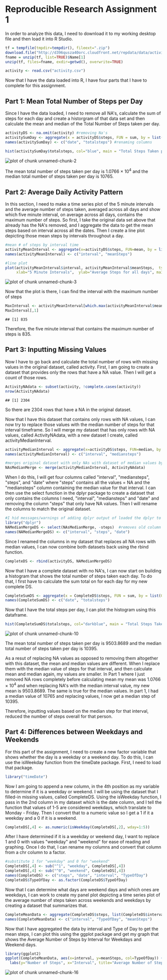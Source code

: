 Reproducible Research Assignment 1
====================================


In order to analyze this data, I need to download it to my working desktop file and then load it into R Studio.  


```r
tf = tempfile(tmpdir=tempdir(), fileext=".zip")  
download.file("http://d396qusza40orc.cloudfront.net/repdata/data/activity.zip", tf)  
fname = unzip(tf, list=TRUE)$Name[1] 
unzip(tf, files=fname, exdir=getwd(), overwrite=TRUE) 

activity <- read.csv("activity.csv")
```


Now that I have the data loaded into R, I have four parts that I have to complete for this assignment.

## Part 1: Mean Total Number of Steps per Day

Since I have the data loaded, I need to remove all NA's, calculate the sum of steps for each day and create a historgram of that data set and then calculate the mean and median of the Total Number of Steps taken per day.


```r
activityDS <- na.omit(activity) #removing Na's
activitySumDay <- aggregate(x = activityDS$steps, FUN = sum, by = list(Group.date = activityDS$date)) #totals for each day
names(activitySumDay) <- c("date", "totalsteps") #renaming columns

hist(activitySumDay$totalsteps, col="blue", main = "Total Steps Taken per Day", xlab = "Total Steps") #creates hist
```

![plot of chunk unnamed-chunk-2](PA1_template_files/figure-html/unnamed-chunk-2.png) 




The mean total number of steps taken per day is 1.0766 &times; 10<sup>4</sup> and the median total number of steps taken per day is 10765.  


## Part 2: Average Daily Activity Pattern

In this section, I need to make a time series plot of the 5 minute intervals and the average number of steps taken, averaged across all days and show which five minute interval, on average across all days, contains the maximum number of steps.  So first, I take the original data set above that already has the NA's removed, and I aggregate the data to get the mean steps based on interval across all the dates.  Then I create a line plot depicting those mean steps by intervals throughout a day.


```r
#mean # of steps by interval time
activityMeanInterval <- aggregate(x=activityDS$steps, FUN=mean, by = list(Group.interval = activityDS$interval))
names(activityMeanInterval) <- c("interval", "meanSteps")

#line plot
plot(activityMeanInterval$interval, activityMeanInterval$meanSteps,  type="l", col="red",
     xlab="5 Minute Intervals",  ylab="Average Steps for all days", main = "Average Number of Steps Taken Across All Days")
```

![plot of chunk unnamed-chunk-3](PA1_template_files/figure-html/unnamed-chunk-3.png) 

Now that the plot is there, I can find the interval with the maximum number of steps


```r
MaxInterval <- activityMeanInterval[which.max(activityMeanInterval$meanSteps),] 
MaxInterval[,1]  
```

```
## [1] 835
```

Therefore, the five minute interval that contains the maximum number of steps is 835.  


## Part 3: Inputting Missing Values
Now I have to go back and calculate the total number of rows with missing values in the original dataset, called activity.  First, I am going to create a dataset that provides only the rows that have a NA value.  Then I will get a count of those rows.


```r
ActivityNAdata <- subset(activity, !complete.cases(activity))
nrow(ActivityNAdata)
```

```
## [1] 2304
```

So there are 2304 rows that have a NA in the original dataset.

Now that I have this dataset that contains only rows with NA values, I can now try to replace those values with the median number of steps for that interval timeframe.  So I will merge my dataset that has only rows with NA values, called ActivityNAdata, with a new dataset I create, called activityMedianInterval.


```r
activityMedianInterval <- aggregate(x=activityDS$steps, FUN=median, by = list(Group.interval = activityDS$interval))
names(activityMedianInterval) <- c("interval", "mediansteps")

#merges original dataset with only NAs with dataset of median values by interval
NAsMedianMerge <- merge(activityMedianInterval, ActivityNAdata) 
```

When I do this, I will get four columns called "interval", "mediansteps", "steps", and "date" where "steps" contains all the values = NA and the "mediansteps" column containing the median value for that interval.  I can then use the select function in the dplyr package to create a dataset that only contains the columns I need, "interval", "mediansteps" and "date" and removing the column "steps" that only have NA values.  Then I will rename the columns to match the original dataset.   


```r
#I hid messages/warnings of adding dplyr output of loaded the dplyr to my environment.  That is not needed in the document.
library("dplyr")
NAMedianMergeDS <- select(NAsMedianMerge, -steps)  #removes old column that has NA values called steps
names(NAMedianMergeDS) <- c("interval", "steps", "date") 
```

Since I renamed the columns in my dataset that replaces all NA rows with median values, I can now combine both datasets back using the rbind function.  


```r
CompleteDS <- rbind(activityDS, NAMedianMergeDS)
```

Now that I have a complete dataset with no NA's, I can now start on building a histogram that shows the total number of steps taken each day.  To do that, I first have to calculate the sum total on for each day for my new complete DS.


```r
CompleteSumDS <- aggregate(x = CompleteDS$steps, FUN = sum, by = list(Group.date = CompleteDS$date))
names(CompleteSumDS) <- c("date", "totalsteps")
```

Now that I have the total steps per day, I can plot the histogram using this dataframe. 


```r
hist(CompleteSumDS$totalsteps, col="darkblue", main = "Total Steps Taken per Day", xlab = "Total Steps")
```

![plot of chunk unnamed-chunk-10](PA1_template_files/figure-html/unnamed-chunk-10.png) 




The mean total number of steps taken per day is 9503.8689 and the median total number of steps taken per day is 10395.  

As a resut of replacing NA values as opposed to removing them altogether with this dataset, the mean and median values are different. When I replace them with the median value of steps for that interval, and then calculate mean and median again, my values are smaller.   In Part 1 where I just removed NA rows completely before calculating mean my mean was 1.0766 &times; 10<sup>4</sup> and when replacing NA's with the median interval value, my new mean is 9503.8689.  The same is true for the median values.  In part 1, I had a median value of 10765 and replacing values, I now get a median step of 10395. 

Therefore, inputting values based on the median step for that interval, reduced the number of steps overall for that person.  


## Part 4:  Differences between Weekdays and Weekends

For this part of the assignment, I need to create a new factor variable that shows whether the day is a weekday or a weekend day.  To do this, I can use the isWeekday function from the timeDate package.  First, I need to load that package.


```r
library("timeDate")
```

Now I am going to append a new column, in the 4th position as my variable to determine if it is a weekday or weekend.  I will be using the dataset that I filled-in missing values, called CompleteDS.  Using the isWeekday function, I pass in the 2nd column in my dataset which is the date column, and I tell the function that values of 1-5 are considered weekdays, which translate to Monday - Friday.  Then I convert that to a numeric value so I get a 1 if it a weekday and a 0 if it is a weekend. 


```r
CompleteDS[,4] <- as.numeric(isWeekday(CompleteDS[,2], wday=1:5))
```

After I have determined if it is a weekday or weekend day, I want to replace 1 and 0 with values "weekday" and "weekend" for ease of reading and graphing.   Once I do that, I can rename my columns and convert that column from a chr column to a factor.


```r
#substitute 1 for "weekday" and 0 for "weekend"
CompleteDS[,4] <- sub("^1", "weekday", CompleteDS[,4])
CompleteDS[,4] <- sub("^0", "weekend", CompleteDS[,4])
names(CompleteDS) <- c("steps", "date", "interval", "TypeOfDay")
CompleteDS$TypeOfDay <- as.factor(CompleteDS$TypeOfDay)
```

Now that I can determine what days are weekend days and which ones are weekdays, I can work to create my panel plot depicting a time series plot of the average number of steps taken across weekends and weekdays by creating a dataset that summarizes that. 


```r
CompleteMeanData <- aggregate(CompleteDS$steps, list(CompleteDS$interval, CompleteDS$TypeOfDay), mean)
names(CompleteMeanData) <- c("interval", "TypeOfDay", "meanSteps")
```

Now that I have aggregated the data by interval and Type of Day to get the mean steps, I can plot this using the ggplot package and get my graph that shows the Average Number of Steps by Interval for Weekdays and Weekend days.


```r
library(ggplot2)
ggplot(CompleteMeanData, aes(x=interval, y=meanSteps, col=TypeOfDay)) + geom_line() + facet_grid(TypeOfDay ~ .) +
  labs(y="Number of Steps", x="Interval", title="Average Number of Steps for Each Interval by Type of Day")
```

![plot of chunk unnamed-chunk-16](PA1_template_files/figure-html/unnamed-chunk-16.png) 
